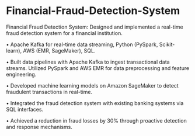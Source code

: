 # Financial-Fraud-Detection-System

Financial Fraud Detection System: Designed and implemented a real-time fraud detection system for a financial institution.

• Apache Kafka for real-time data streaming, Python (PySpark, Scikit-learn), AWS (EMR, SageMaker), SQL.

• Built data pipelines with Apache Kafka to ingest transactional data streams. Utilized PySpark and AWS EMR for data preprocessing and feature engineering.

• Developed machine learning models on Amazon SageMaker to detect fraudulent transactions in real-time.

• Integrated the fraud detection system with existing banking systems via SQL interfaces.

• Achieved a reduction in fraud losses by 30% through proactive detection and response mechanisms.
